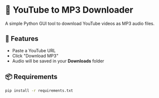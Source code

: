 # 🎵 YouTube to MP3 Downloader

A simple Python GUI tool to download YouTube videos as MP3 audio files.

## 🔧 Features
- Paste a YouTube URL
- Click "Download MP3"
- Audio will be saved in your **Downloads** folder

## 📦 Requirements
```bash
pip install -r requirements.txt
